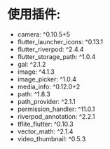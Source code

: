 # 使用插件:
* camera: ^0.10.5+5
* flutter_launcher_icons: ^0.13.1
* flutter_riverpod: ^2.4.4
* flutter_storage_path: ^1.0.4
* gal: ^2.1.2
* image: ^4.1.3
* image_picker: ^1.0.4
* media_info: ^0.12.0+2
* path: ^1.8.3
* path_provider: ^2.1.1
* permission_handler: ^11.0.1
* riverpod_annotation: ^2.2.1
* tflite_flutter: ^0.10.3
* vector_math: ^2.1.4
* video_thumbnail: ^0.5.3